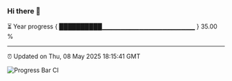 ### Hi there 👋

⏳ Year progress { ██████████▁▁▁▁▁▁▁▁▁▁▁▁▁▁▁▁▁▁▁▁ } 35.00 %

---

⏰ Updated on Thu, 08 May 2025 18:15:41 GMT

![Progress Bar CI](https://github.com/Shyam-Makwana/GitHub-Actions-Demo/workflows/Progress%20Bar%20CI/badge.svg)
